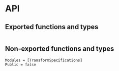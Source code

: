 # API

## Exported functions and types

```@index
```

## Non-exported functions and types

```@autodocs
Modules = [TransformSpecifications]
Public = false
```
